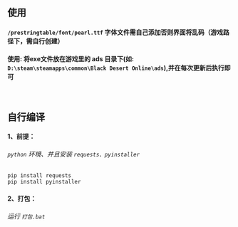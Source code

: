## 使用
#### `/prestringtable/font/pearl.ttf`   字体文件需自己添加否则界面将乱码（游戏路径下，需自行创建）
#### 使用: 将exe文件放在游戏里的 ads 目录下(如: `D:\steam\steamapps\common\Black Desert Online\ads`),并在每次更新后执行即可
<br>

## 自行编译
#### 1、前提：
###### `python` 环境、并且安装 `requests、pyinstaller`
```
pip install requests
pip install pyinstaller
```
#### 2、打包：
###### 运行 `打包.bat`
